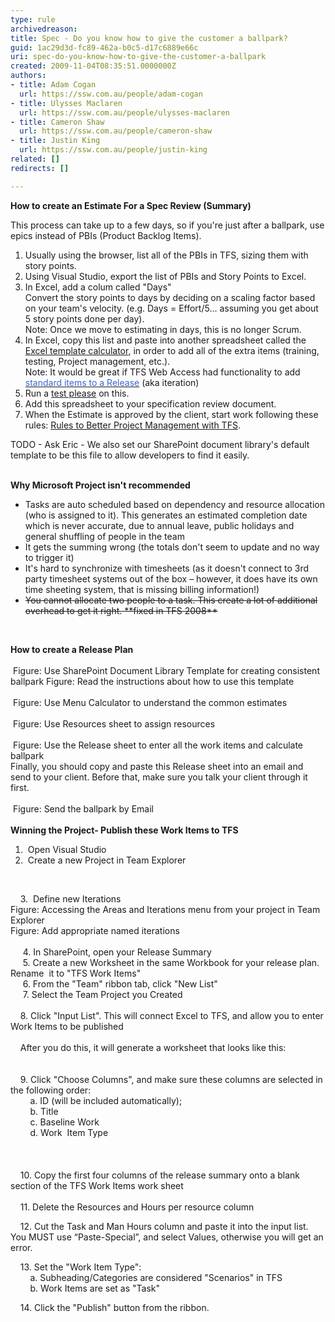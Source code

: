 ```yaml
---
type: rule
archivedreason: 
title: Spec - Do you know how to give the customer a ballpark?
guid: 1ac29d3d-fc89-462a-b0c5-d17c6889e66c
uri: spec-do-you-know-how-to-give-the-customer-a-ballpark
created: 2009-11-04T08:35:51.0000000Z
authors:
- title: Adam Cogan
  url: https://ssw.com.au/people/adam-cogan
- title: Ulysses Maclaren
  url: https://ssw.com.au/people/ulysses-maclaren
- title: Cameron Shaw
  url: https://ssw.com.au/people/cameron-shaw
- title: Justin King
  url: https://ssw.com.au/people/justin-king
related: []
redirects: []

---
```



<p><strong>How to create an Estimate For a Spec Review (Summary)</strong><strong><br></strong></p>
<p>This process can take up to a few days, so if you're just after a ballpark, use epics instead of PBIs (Product Backlog Items).</p>
<ol><li>Usually using the browser, list all of the PBIs in TFS, sizing them with story points.</li>
<li>Using Visual Studio, export the list of PBIs and Story Points to Excel.</li>
<li>In Excel, add a colum called &quot;Days&quot;<br>Convert the story points to&#160;days by deciding on a scaling factor based on your team's velocity.&#160;(e.g. Days =&#160;Effort/5... assuming&#160;you get about 5 story points done per day). <br>Note&#58; Once we move to estimating in days, this is no longer Scrum.</li>
<li>In Excel, copy this list and paste into&#160;another spreadsheet called the <a href="/Documents/SSWPrioritiesEstimatesTemplate.xlsx" target="_blank" shape="rect">Excel template calcul​ator</a>,&#160;in order to add all of the extra items (training, testing, Project management, etc.).<br>Note&#58; It would be great if TFS Web Access had functionality to add <a href="http&#58;//www.ssw.com.au/ssw/Standards/BetterSoftwareSuggestions/TeamFoundationServer.aspx#StandardItems" shape="rect"><font color="#3a66cc">standard items to a Release</font></a> (aka iteration)</li>
<li>Run&#160;a <a href="/do-you-conduct-a-＂test-please＂-internally-and-then-with-the-client" shape="rect">test please</a>&#160;on this.</li>
<li>Add this spreadsheet to your specification review document.</li>
<li>When the Estimate is approved by the client,&#160;start work following these rules&#58;&#160;<a href="http&#58;//www.ssw.com.au/ssw/Standards/Rules/RulesToBetterProjectManagementWithTFS.aspx" shape="rect">Rules to Better Project Management with TFS</a>. </li></ol>
TODO - Ask Eric - We also set&#160;our SharePoint document library's default template to be this file to allow developers to find it easily. ​​​
<br><excerpt class='endintro'></excerpt><br>
<p><font class="ms-rteCustom-GreyBox"><strong><strong><strong><strong>Why Microsoft Project isn't recommended</strong></strong></strong></strong></font></p><font class="ms-rteCustom-GreyBox">
<ul><li>Tasks are auto scheduled based on dependency and resource allocation (who is assigned to it). This generates an estimated completion date which is never accurate, due to annual leave, public holidays and general shuffling of people in the team </li>
<li>It gets the summing wrong (the totals don't seem to update and no way to trigger it) </li>
<li>It's hard to synchronize with timesheets (as it doesn't connect to 3rd party timesheet systems out of the box – however, it does have&#160;its own time sheeting system, that is missing billing information!) </li>
<li><s>You cannot allocate two people to a task. This create a lot of additional overhead to get it right. **fixed in TFS 2008**</s> </li></ul></font><p>&#160;</p>
<p><strong>How to create a Release Plan<br></strong><br><img class="ms-rteCustom-ImageArea" src="/PublishingImages/SSWBallPark-SharePointTemplate.jpg" alt="" /> <font class="ms-rteCustom-FigureNormal">Figure&#58; Use SharePoint Document Library Template for creating consistent ballpark</font><img class="ms-rteCustom-ImageArea" src="/PublishingImages/SSWBallPark-SharePointTemplate-Instructions.jpg" alt="" /> <font class="ms-rteCustom-FigureNormal">Figure&#58; Read the instructions about how to use this template</font> <br><br><img class="ms-rteCustom-ImageArea" src="/PublishingImages/SSWBallPark-SharePointTemplate-MenuCalc.jpg" alt="" /> <font class="ms-rteCustom-FigureNormal">Figure&#58; Use Menu Calculator to understand the common estimates</font> <br><br><img class="ms-rteCustom-ImageArea" src="/PublishingImages/SSWBallPark-SharePointTemplate-Resources.jpg" alt="" /> <font class="ms-rteCustom-FigureNormal">Figure&#58; Use Resources sheet to assign resources</font> <br><br><img src="/PublishingImages/SSWBallPark-SharePointTemplate-Ballpark.jpg" alt="" /> <font class="ms-rteCustom-FigureNormal">Figure&#58; Use the Release sheet to enter all the work items and calculate ballpark</font> <br>Finally, you should copy and paste this Release sheet into an email and send to your client. Before that, make sure&#160;you talk your client through it first. <br><br><img src="/PublishingImages/SSWBallPark-SharePointTemplate-Email.jpg" alt="" /> <font class="ms-rteCustom-FigureNormal">Figure&#58; Send the ballpark by Email</font>&#160;&#160;&#160;&#160;&#160;<br><br><strong>Winning the Project- Publish these Work Items to TFS</strong></p>
<ol><li>&#160;Open Visual Studio </li>
<li>&#160;Create a new Project in Team Explorer </li></ol>
<p><img class="ms-rteCustom-ImageArea" src="/PublishingImages/CreateNewProjectInTE.jpg" alt="" />&#160;</p>
<p>&#160;&#160;&#160; 3. &#160;Define new Iterations<br><img class="ms-rteCustom-ImageArea" src="/PublishingImages/AreasAndIterations.jpg" alt="" /><br><font class="ms-rteCustom-FigureNormal">Figure&#58; Accessing the Areas and Iterations menu from your project in Team Explorer<br></font><img class="ms-rteCustom-ImageArea" src="/PublishingImages/NamedIterations.jpg" alt="" /><font class="ms-rteCustom-FigureNormal">Figure&#58; Add appropriate named iterations<br></font><br>&#160;&#160;&#160;&#160;&#160;4.&#160;In SharePoint, open your Release Summary<br>&#160;&#160;&#160;&#160;&#160;5.&#160;Create a new Worksheet in the same Workbook for your release plan. Rename&#160; it to &quot;TFS Work Items&quot;<br>&#160;&#160;&#160;&#160;&#160;6.&#160;From the &quot;Team&quot; ribbon tab, click &quot;New List&quot;<br>&#160;&#160;&#160;&#160;&#160;7.&#160;Select the Team Project you Created<br><img class="ms-rteCustom-ImageArea" src="/PublishingImages/TeamProjectYouCreate.jpg" alt="" /><br><br>&#160;&#160;&#160;&#160;8.&#160;Click &quot;Input List&quot;. This will connect Excel to TFS, and allow you to enter Work Items to be published<br><img src="/PublishingImages/InputList.jpg" alt="" /><br><br>&#160;&#160;&#160; After you do this, it will generate a worksheet that looks like this&#58;<br><br><br>&#160;&#160;&#160; 9.&#160;Click &quot;Choose Columns&quot;, and make sure these columns are selected in the following order&#58;<br>&#160;&#160;&#160;&#160;&#160;&#160;&#160; a.&#160;ID (will be included automatically);<br>&#160;&#160;&#160;&#160;&#160;&#160;&#160; b.&#160;Title<br>&#160;&#160;&#160;&#160;&#160;&#160;&#160; c.&#160;Baseline Work<br>&#160;&#160;&#160;&#160;&#160;&#160;&#160; d.&#160;Work&#160; Item Type<br><img src="/PublishingImages/ChooseColumns.jpg" alt="" /><br><br><img src="/PublishingImages/Columns.jpg" alt="" /><br><br><br>&#160;&#160;&#160; 10.&#160;Copy the first four columns of the release summary onto a blank section of the TFS Work Items work sheet<br><img src="/PublishingImages/CopyColumnsToWorksheet.jpg" alt="" /><br><br>&#160;&#160;&#160; 11.&#160;Delete the Resources and Hours per resource column<br><img src="/PublishingImages/DeleteRHColumn.jpg" alt="" /></p>
<p>&#160;&#160;&#160; 12.&#160;Cut the Task and Man Hours column and paste it into the input list. You MUST use “Paste-Special”, and select Values, otherwise you will get an error.</p>
<p>&#160;&#160;&#160; 13.&#160;Set the &quot;Work Item Type&quot;&#58;<br>&#160;&#160;&#160;&#160;&#160;&#160;&#160; a.&#160;Subheading/Categories are considered &quot;Scenarios&quot; in TFS<br>&#160;&#160;&#160;&#160;&#160;&#160;&#160; b.&#160;Work Items are set as &quot;Task&quot;</p>
<p>&#160;&#160;&#160; 14.&#160;Click the &quot;Publish&quot; button from the ribbon. <br><img src="/PublishingImages/ClickPublish.jpg" alt="" /></p>
<br>



